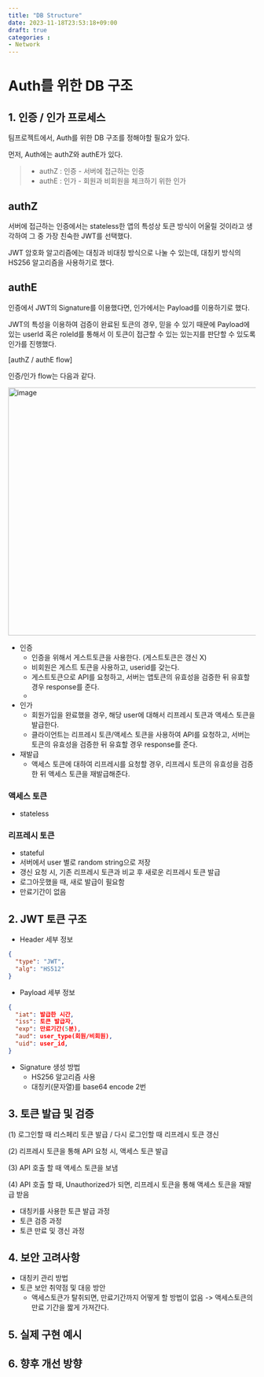```yaml
---
title: "DB Structure"
date: 2023-11-18T23:53:18+09:00
draft: true
categories :
- Network
---
```


# Auth를 위한 DB 구조
## 1. 인증 / 인가 프로세스
팀프로젝트에서, Auth를 위한 DB 구조를  정해야할 필요가 있다.

먼저, Auth에는 authZ와 authE가 있다.

> - authZ : 인증 - 서버에 접근하는 인증
> - authE : 인가 - 회원과 비회원을 체크하기 위한 인가

## authZ
서버에 접근하는 인증에서는 stateless한 앱의 특성상 토큰 방식이 어울릴 것이라고 생각하여 그 중 가장 친숙한 JWT를 선택했다.

JWT 암호화 알고리즘에는 대칭과 비대칭 방식으로 나눌 수 있는데, 대칭키 방식의 HS256 알고리즘을 사용하기로 했다.

## authE
인증에서 JWT의 Signature를 이용했다면, 인가에서는 Payload를 이용하기로 했다.

JWT의 특성을 이용하여 검증이 완료된 토큰의 경우, 믿을 수 있기 때문에 Payload에 있는 userId 혹은 roleId를 통해서
이 토큰이 접근할 수 있는 있는지를 판단할 수 있도록 인가를 진행했다.

[authZ / authE flow]

인증/인가 flow는 다음과 같다.

<img width="505" alt="image" src="https://github.com/yumin00/blog/assets/130362583/9f783048-f2a7-435c-a8ca-038cc514dadf">

- 인증
  - 인증을 위해서 게스트토큰을 사용한다. (게스트토큰은 갱신 X)
  - 비회원은 게스트 토큰을 사용하고, userid를 갖는다.
  - 게스트토큰으로 API를 요청하고, 서버는 앱토큰의 유효성을 검증한 뒤 유효할 경우 response를 준다.
  - 
- 인가
  - 회원가입을 완료했을 경우, 해당 user에 대해서 리프레시 토큰과 액세스 토큰을 발급한다.
  - 클라이언트는 리프레시 토큰/액세스 토큰을 사용하여 API를 요청하고, 서버는 토큰의 유효성을 검증한 뒤 유효할 경우 response를 준다.
- 재발급
  - 액세스 토큰에 대하여 리프레시를 요청할 경우, 리프레시 토큰의 유효성을 검증한 뒤 액세스 토큰을 재발급해준다.

### 액세스 토큰
- stateless

### 리프레시 토큰
- stateful
- 서버에서 user 별로 random string으로 저장
- 갱신 요청 시, 기존 리프레시 토큰과 비교 후 새로운 리프레시 토큰 발급
- 로그아웃했을 때, 새로 발급이 필요함
- 만료기간이 없음

## 2. JWT 토큰 구조
- Header 세부 정보
```json
{
  "type": "JWT",
  "alg": "HS512"
}
```
- Payload 세부 정보
```json
{
  "iat": 발급한 시간,
  "iss": 토큰 발급자,
  "exp": 만료기간(5분),
  "aud": user_type(회원/비회원),
  "uid": user_id,
}
```
- Signature 생성 방법
  - HS256 알고리즘 사용
  - 대칭키(문자열)를 base64 encode 2번

## 3. 토큰 발급 및 검증
(1) 로그인할 때 리스페리 토큰 발급 / 다시 로그인할 때 리프레시 토큰 갱신

(2) 리프레시 토큰을 통해 API 요청 시, 액세스 토큰 발급 

(3) API 호출 할 때 액세스 토큰을 보냄 

(4) API 호출 할 때, Unauthorized가 되면, 리프레시 토큰을 통해 액세스 토큰을 재발급 받음

- 대칭키를 사용한 토큰 발급 과정
- 토큰 검증 과정
- 토큰 만료 및 갱신 과정

## 4. 보안 고려사항
- 대칭키 관리 방법
- 토큰 보안 취약점 및 대응 방안
  - 액세스토큰가 탈취되면, 만료기간까지 어떻게 할 방법이 없음 -> 액세스토큰의 만료 기간을 짧게 가져간다.

## 5. 실제 구현 예시

## 6. 향후 개선 방향

